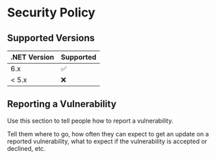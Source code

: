 # Security Policy

## Supported Versions

| .NET Version | Supported          |
| ------- | ------------------ |
| 6.x   | :white_check_mark: |
| < 5.x  | :x:                |

## Reporting a Vulnerability

Use this section to tell people how to report a vulnerability.

Tell them where to go, how often they can expect to get an update on a
reported vulnerability, what to expect if the vulnerability is accepted or
declined, etc.
